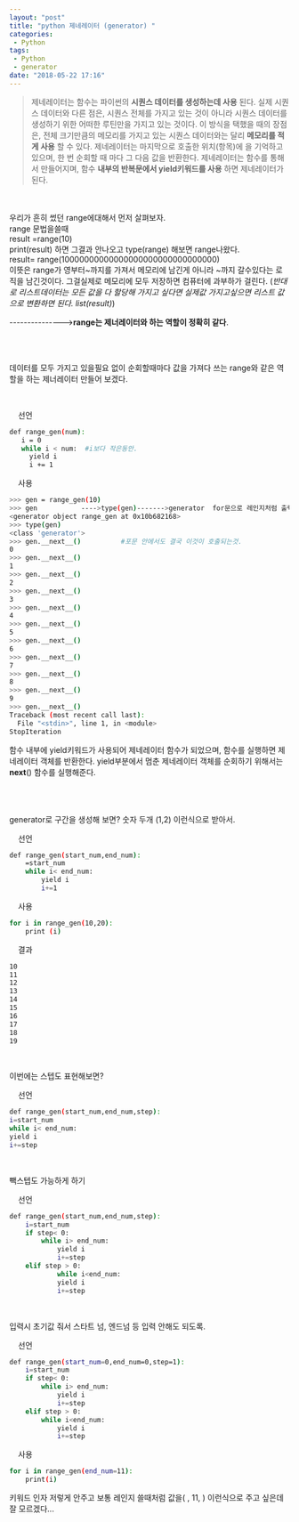 ```yaml
---
layout: "post"
title: "python 제네레이터 (generator) "
categories:
 - Python
tags:
 - Python
 - generator
date: "2018-05-22 17:16"
---
```



>제네레이터는 함수는 파이썬의 **시퀀스 데이터를 생성하는데 사용** 된다. 실제 시퀀스 데이터와 다른 점은, 시퀀스 전체를 가지고 있는 것이 아니라 시퀀스 데이터를 생성하기 위한 어떠한 루틴만을 가지고 있는 것이다. 이 방식을 택했을 때의 장점은, 전체 크기만큼의 메모리를 가지고 있는 시퀀스 데이터와는 달리 **메모리를 적게 사용** 할 수 있다. 제네레이터는 마지막으로 호출한 위치(항목)에 을 기억하고 있으며, 한 번 순회할 때 마다 그 다음 값을 반환한다. 제네레이터는 함수를 통해서 만들어지며, 함수 **내부의 반복문에서 yield키워드를 사용** 하면 제네레이터가 된다.

<br><br>
우리가 흔히 썼던 range에대해서 먼저 살펴보자.  
range 문법을쓸때  
result =range(10)  
print(result) 하면 그결과 안나오고
type(range) 해보면 range나왔다.  
result= range(10000000000000000000000000000000)  
이뜻은 range가 영부터~까지를 가져서 메모리에 남긴게 아니라 ~까지 갈수있다는 로직을 남긴것이다.
그걸실제로 메모리에 모두 저장하면 컴퓨터에 과부하가 걸린다.
(*반대로 리스트데이터는 모든 값을 다 할당해 가지고 싶다면 실제값 가지고싶으면 리스트 값으로 변환하면 된다.
list(result)*)

--------------->**range는 제너레이터와 하는 역할이 정확히 같다**.


<br><br>

데이터를 모두 가지고 있을필요 없이 순회할때마다 값을 가져다 쓰는 range와 같은 역할을 하는 제너레이터 만들어 보겠다.

<br>

&nbsp;&nbsp;&nbsp; 선언

```bash
def range_gen(num):
   i = 0
   while i < num:  #i보다 작은동안.
     yield i
     i += 1

```
&nbsp;&nbsp;&nbsp; 사용

```bash
>>> gen = range_gen(10)
>>> gen           ---->type(gen)------->generator  for문으로 레인지처럼 출력해봐도 좋다.
<generator object range_gen at 0x10b682168>
>>> type(gen)
<class 'generator'>
>>> gen.__next__()          #포문 안에서도 결국 이것이 호출되는것.
0
>>> gen.__next__()
1
>>> gen.__next__()
2
>>> gen.__next__()
3
>>> gen.__next__()
4
>>> gen.__next__()
5
>>> gen.__next__()
6
>>> gen.__next__()
7
>>> gen.__next__()
8
>>> gen.__next__()
9
>>> gen.__next__()
Traceback (most recent call last):
  File "<stdin>", line 1, in <module>
StopIteration
```

함수 내부에 yield키워드가 사용되어 제네레이터 함수가 되었으며, 함수를 실행하면 제네레이터 객체를 반환한다.
yield부분에서 멈춘 제네레이터 객체를 순회하기 위해서는 __next__() 함수를 실행해준다.



<br><br><br>
generator로 구간을 생성해 보면? 숫자 두개 (1,2) 이런식으로 받아서.

&nbsp;&nbsp;&nbsp; 선언
```bash
def range_gen(start_num,end_num):
    =start_num
    while i< end_num:
        yield i
        i+=1
```
&nbsp;&nbsp;&nbsp; 사용

```bash
for i in range_gen(10,20):
    print (i)
```
&nbsp;&nbsp;&nbsp; 결과

```bash
10
11
12
13
14
15
16
17
18
19
```


<br>

이번에는 스텝도 표현해보면?


&nbsp;&nbsp;&nbsp; 선언
```bash
def range_gen(start_num,end_num,step):
i=start_num
while i< end_num:
yield i
i+=step
```


<br>

빽스텝도 가능하게 하기


&nbsp;&nbsp;&nbsp; 선언
```bash
def range_gen(start_num,end_num,step):
    i=start_num
    if step< 0:
        while i> end_num:
            yield i
            i+=step
    elif step > 0:
            while i<end_num:
            yield i
            i+=step
```



<br>

입력시 초기값 줘서 스타트 넘, 엔드넘 등 입력 안해도 되도록.


&nbsp;&nbsp;&nbsp; 선언
```bash
def range_gen(start_num=0,end_num=0,step=1):
    i=start_num
    if step< 0:
        while i> end_num:
            yield i
            i+=step
    elif step > 0:
        while i<end_num:
            yield i
            i+=step
```
&nbsp;&nbsp;&nbsp; 사용

```bash
for i in range_gen(end_num=11):
    print(i)
```
키워드 인자 저렇게 안주고 보통 레인지 쓸때처럼 값을( , 11, ) 이런식으로 주고 싶은데 잘 모르겠다...
